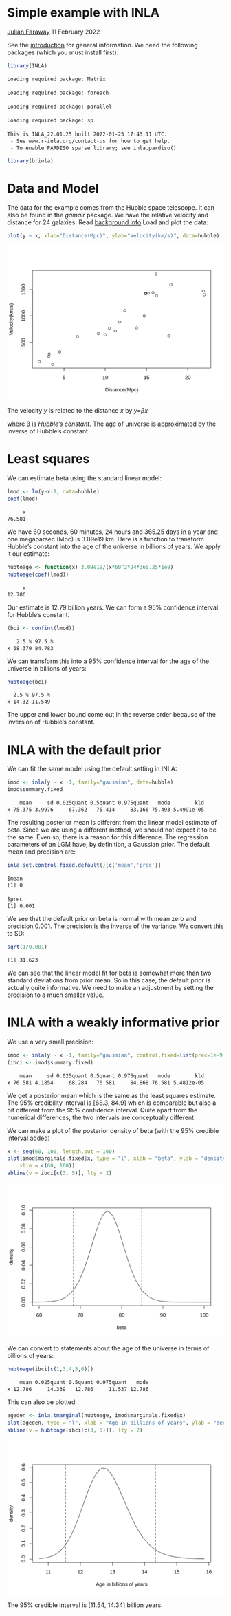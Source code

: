 Simple example with INLA
================
[Julian Faraway](https://julianfaraway.github.io/)
11 February 2022

See the [introduction](index.md) for general information. We need the
following packages (which you must install first).

``` r
library(INLA)
```

    Loading required package: Matrix

    Loading required package: foreach

    Loading required package: parallel

    Loading required package: sp

    This is INLA_22.01.25 built 2022-01-25 17:43:11 UTC.
     - See www.r-inla.org/contact-us for how to get help.
     - To enable PARDISO sparse library; see inla.pardiso()

``` r
library(brinla)
```

# Data and Model

The data for the example comes from the Hubble space telescope. It can
also be found in the *gamair* package. We have the relative velocity and
distance for 24 galaxies. Read [background
info](http://www.space.com/25179-hubble-constant.html) Load and plot the
data:

``` r
plot(y ~ x, xlab="Distance(Mpc)", ylab="Velocity(km/s)", data=hubble)
```

![](figs/hub1-1.svg)<!-- -->

The velocity *y* is related to the distance *x* by *y=βx*

where β is *Hubble’s constant*. The age of universe is approximated by
the inverse of Hubble’s constant.

# Least squares

We can estimate beta using the standard linear model:

``` r
lmod <- lm(y~x-1, data=hubble)
coef(lmod)
```

         x 
    76.581 

We have 60 seconds, 60 minutes, 24 hours and 365.25 days in a year and
one megaparsec (Mpc) is 3.09e19 km. Here is a function to transform
Hubble’s constant into the age of the universe in billions of years. We
apply it our estimate:

``` r
hubtoage <- function(x) 3.09e19/(x*60^2*24*365.25*1e9)
hubtoage(coef(lmod))
```

         x 
    12.786 

Our estimate is 12.79 billion years. We can form a 95% confidence
interval for Hubble’s constant.

``` r
(bci <- confint(lmod))
```

       2.5 % 97.5 %
    x 68.379 84.783

We can transform this into a 95% confidence interval for the age of the
universe in billions of years:

``` r
hubtoage(bci)
```

      2.5 % 97.5 %
    x 14.32 11.549

The upper and lower bound come out in the reverse order because of the
inversion of Hubble’s constant.

# INLA with the default prior

We can fit the same model using the default setting in INLA:

``` r
imod <- inla(y ~ x -1, family="gaussian", data=hubble)
imod$summary.fixed
```

        mean     sd 0.025quant 0.5quant 0.975quant   mode        kld
    x 75.375 3.9976     67.362   75.414     83.166 75.493 5.4991e-05

The resulting posterior mean is different from the linear model estimate
of beta. Since we are using a different method, we should not expect it
to be the same. Even so, there is a reason for this difference. The
regression parameters of an LGM have, by definition, a Gaussian prior.
The default mean and precision are:

``` r
inla.set.control.fixed.default()[c('mean','prec')]
```

    $mean
    [1] 0

    $prec
    [1] 0.001

We see that the default prior on beta is normal with mean zero and
precision 0.001. The precision is the inverse of the variance. We
convert this to SD:

``` r
sqrt(1/0.001)
```

    [1] 31.623

We can see that the linear model fit for beta is somewhat more than two
standard deviations from prior mean. So in this case, the default prior
is actually quite informative. We need to make an adjustment by setting
the precision to a much smaller value.

# INLA with a weakly informative prior

We use a very small precision:

``` r
imod <- inla(y ~ x -1, family="gaussian", control.fixed=list(prec=1e-9), data=hubble)
(ibci <- imod$summary.fixed)
```

        mean     sd 0.025quant 0.5quant 0.975quant   mode        kld
    x 76.581 4.1854     68.284   76.581     84.868 76.581 5.4812e-05

We get a posterior mean which is the same as the least squares estimate.
The 95% credibility interval is \[68.3, 84.9\] which is comparable but
also a bit different from the 95% confidence interval. Quite apart from
the numerical differences, the two intervals are conceptually different.

We can make a plot of the posterior density of beta (with the 95%
credible interval added)

``` r
x <- seq(60, 100, length.out = 100)
plot(imod$marginals.fixed$x, type = "l", xlab = "beta", ylab = "density", 
    xlim = c(60, 100))
abline(v = ibci[c(3, 5)], lty = 2)
```

![](figs/hubpost-1.svg)<!-- -->

We can convert to statements about the age of the universe in terms of
billions of years:

``` r
hubtoage(ibci[c(1,3,4,5,6)])
```

        mean 0.025quant 0.5quant 0.975quant   mode
    x 12.786     14.339   12.786     11.537 12.786

This can also be plotted:

``` r
ageden <- inla.tmarginal(hubtoage, imod$marginals.fixed$x)
plot(ageden, type = "l", xlab = "Age in billions of years", ylab = "density")
abline(v = hubtoage(ibci[c(3, 5)]), lty = 2)
```

![](figs/hubci-1.svg)<!-- -->

The 95% credible interval is \[11.54, 14.34\] billion years.
